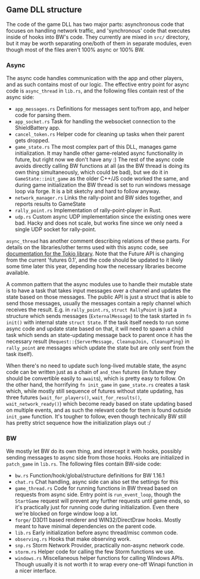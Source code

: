 ## Game DLL structure

The code of the game DLL has two major parts: asynchronous code that focuses on handling
network traffic, and 'synchronous' code that executes inside of hooks into BW's code.
They currently are mixed in `src/` directory, but it may be worth separating one/both of them in
separate modules, even though most of the files aren't 100% async or 100% BW.

### Async
The async code handles communication with the app and other players, and as such contains most
of our logic. The effective entry point for async code is `async_thread` in `lib.rs`, and the
following files contain rest of the async side:

- `app_messages.rs` Definitions for messages sent to/from app, and helper code for parsing them.
- `app_socket.rs` Task for handling the websocket connection to the ShieldBattery app.
- `cancel_token.rs` Helper code for cleaning up tasks when their parent gets dropped.
- `game_state.rs` The most complex part of this DLL, manages game initialization. It may
    handle other game-related async functionality in future, but right now we don't have any :)
    The rest of the async code avoids directly calling BW functions at all
    (as the BW thread is doing its own thing simultaneously, which could be bad),
    but we do it in `GameState::init_game` as the older C++/JS code worked the same, and during
    game initialization the BW thread is set to run windows message loop via forge.
    It is a bit sketchy and hard to follow anyway.
- `network_manager.rs` Links the rally-point and BW sides together, and reports results to
    GameState
- `rally_point.rs` Implementation of rally-point-player in Rust.
- `udp.rs` Custom async UDP implementation since the existing ones were bad. Hacky and does not scale,
    but works fine since we only need a single UDP socket for rally-point.

`async_thread` has another comment describing relations of these parts.
For details on the libraries/other terms used with this async code, see [documentation for the Tokio
library](https://tokio.rs/docs/overview/). Note that the Future API is changing from the current
'futures 0.1', and the code should be updated to it likely some time later this year, depending
how the necessary libraries become available.

A common pattern that the async modules use to handle their mutable state is to have a task
that takes input messages over a channel and updates the state based on those messages. The public
API is just a struct that is able to send those messages, usually the messages contain a reply
channel which receives the result. E.g. in `rally_point.rs`, `struct RallyPoint` is just a structure
which sends messages (`ExternalMessage`) to the task started in `fn init()` with internal state
`struct State`. If the task itself needs to run some async code and update state based on that,
it will need to spawn a child task which sends an state-updating message back to parent once it
has the necessary result (`Request::{ServerMessage, CleanupJoin, CleanupPing}` in `rally_point`
are messages which update the state but are only sent from the task itself).

When there's no need to update such long-lived mutable state, the async code can be written
just as a chain of `and_then` futures (in future they should be convertible easily to `await`s),
which is pretty easy to follow.
On the other hand, the horrifying `fn init_game` in `game_state.rs` creates a task which, while
mostly still sequence of futures without state updating, has three futures (`wait_for_players()`,
`wait_for_results()`, `wait_network_ready()`) which become ready based on state updating based on
multiple events, and as such the relevant code for them is found outside `init_game` function.
It's tougher to follow, even though technically BW still has pretty strict sequence how
the initialization plays out :/

### BW
We mostly let BW do its own thing, and intercept it with hooks, possibly sending messages to
async side from those hooks. Hooks are initialized in `patch_game` in `lib.rs`.
The following files contain BW-side code:

- `bw.rs` Function/hook/global/structure definitions for BW 1.16.1
- `chat.rs` Chat handling, async side can also set the settings for this
- `game_thread.rs` Code for running functions in BW thread based on requests from async side.
    Entry point is `run_event_loop`, though the `StartGame` request will prevent any further
    requests until game ends, so it's practically just for running code during initialization.
    Even there we're blocked on forge window loop a lot.
- `forge/` D3D11 based renderer and WIN32/DirectDraw hooks.
    Mostly meant to have minimal dependencies on the parent code.
- `lib.rs` Early initialization before async thread/misc common code.
- `observing.rs` Hooks that make observing work.
- `snp.rs` Storm Network Provider, practically non-async network code.
- `storm.rs` Helper code for calling the few Storm functions we use.
- `windows.rs` Miscellaneous helper functions for calling Windows APIs. Though usually it is not
    worth it to wrap every one-off Winapi function in a nicer interface.
